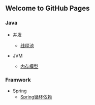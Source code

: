 ## Welcome to GitHub Pages

###  

### Java
- 并发
  - [线程池](https://github.com/zz418172370oop/zhuanglegezhi.github.io/blob/master/Java/%E5%B9%B6%E5%8F%91/%E7%BA%BF%E7%A8%8B%E6%B1%A0.md)

- JVM
  - [内存模型](https://github.com/zz418172370oop/zhuanglegezhi.github.io/blob/master/Java/%E5%B9%B6%E5%8F%91/%E7%BA%BF%E7%A8%8B%E6%B1%A0.md)

### Framwork

- Spring
  - [Spring循环依赖](https://github.com/zz418172370oop/zhuanglegezhi.github.io/blob/master/framework/Spring/Spring%E5%BE%AA%E7%8E%AF%E4%BE%9D%E8%B5%96.md)